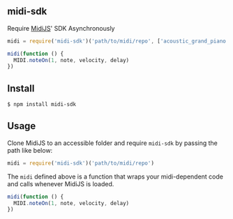 ## midi-sdk
Require [MidiJS](https://github.com/mudcube/MIDI.js)' SDK Asynchronously

```js
midi = require('midi-sdk')('path/to/midi/repo', ['acoustic_grand_piano', 'synth_drum'])

midi(function () {
  MIDI.noteOn(1, note, velocity, delay)
})
```

## Install

```bash
$ npm install midi-sdk
```

## Usage

Clone MidiJS to an accessible folder and require `midi-sdk` by passing the path like below:

```js
midi = require('midi-sdk')('path/to/midi/repo')
```

The `midi` defined above is a function that wraps your midi-dependent code and calls whenever MidiJS is loaded.

```js
midi(function () {
  MIDI.noteOn(1, note, velocity, delay)
})
```


